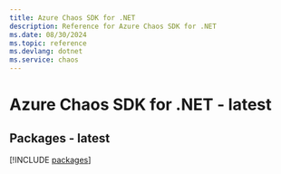 ```yaml
---
title: Azure Chaos SDK for .NET
description: Reference for Azure Chaos SDK for .NET
ms.date: 08/30/2024
ms.topic: reference
ms.devlang: dotnet
ms.service: chaos
---
```

# Azure Chaos SDK for .NET - latest
## Packages - latest
[!INCLUDE [packages](chaos-index.md)]